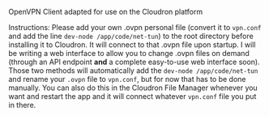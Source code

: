 OpenVPN Client adapted for use on the Cloudron platform

Instructions: Please add your own .ovpn personal file (convert it to `vpn.conf` and add the line `dev-node /app/code/net-tun`) to the root directory before installing it to Cloudron. It will connect to that .ovpn file upon startup. I will be writing a web interface to allow you to change .ovpn files on demand (through an API endpoint **and** a complete easy-to-use web interface soon). Those two methods will automatically add the `dev-node /app/code/net-tun` and rename your `.ovpn` file to `vpn.conf`, but for now that has to be done manually. You can also do this in the Cloudron File Manager whenever you want and restart the app and it will connect whatever `vpn.conf` file you put in there.
